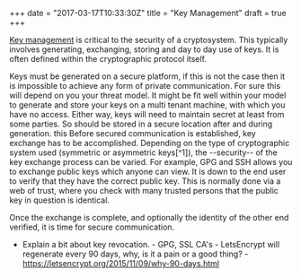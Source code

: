 +++
date = "2017-03-17T10:33:30Z"
title = "Key Management"
draft = true
+++

[Key management](https://en.wikipedia.org/wiki/Key_management) is critical to the security of a cryptosystem. This typically involves generating, exchanging, storing and day to day use of keys. It is often defined within the cryptographic protocol itself. 

Keys must be generated on a secure platform, if this is not the case then it is impossible to achieve any form of private communication. For sure this will depend on you your threat model. It might be fit well within your model to generate and store your keys on a multi tenant machine, with which you have no access. Either way, keys will need to maintain secret at least from some parties. So should be stored in a secure location after and during generation.
this
Before secured communication is established, key exchange has to be accomplished. Depending on the type of cryptographic system used (symmetric or asymmetric keys[^1]), the --security-- of the key exchange process can be varied. For example, GPG and SSH allows you to exchange public keys which anyone can view. It is down to the end user to verify that they have the correct public key. This is normally done via a web of trust, where you check with many trusted persons that the public key in question is identical.

Once the exchange is complete, and optionally the identity of the other end verified, it is time for secure communication.

- Explain a bit about key revocation.
        - GPG, SSL CA's
        - LetsEncrypt will regenerate every 90 days, why, is it a pain or a good thing?
                - <https://letsencrypt.org/2015/11/09/why-90-days.html>